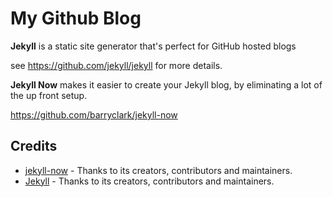 # My Github Blog

**Jekyll** is a static site generator that's perfect for GitHub hosted blogs 

see https://github.com/jekyll/jekyll for more details.

**Jekyll Now** makes it easier to create your Jekyll blog, by eliminating a lot of the up front setup.

https://github.com/barryclark/jekyll-now

## Credits

- [jekyll-now](https://github.com/barryclark/jekyll-now) - Thanks to its creators, contributors and maintainers.
- [Jekyll](https://github.com/jekyll/jekyll) - Thanks to its creators, contributors and maintainers.
